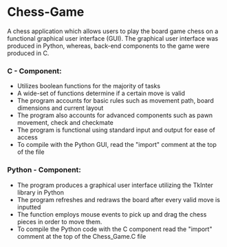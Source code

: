 # Chess-Game

A chess application which allows users to play the board game chess on a functional graphical user interface (GUI). The graphical user interface was produced in Python, whereas, back-end components to the game were produced in C. 

### C - Component:

- Utilizes boolean functions for the majority of tasks
- A wide-set of functions determine if a certain move is valid
- The program accounts for basic rules such as movement path, board dimensions and current layout
- The program also accounts for advanced components such as pawn movement, check and checkmate
- The program is functional using standard input and output for ease of access
- To compile with the Python GUI, read the "import" comment at the top of the file 


### Python - Component: 

-  The program produces a graphical user interface utilizing the TkInter library in Python
- The program refreshes and redraws the board after every valid move is inputted 
- The function employs mouse events to pick up and drag the chess pieces in order to move them. 
- To compile the Python code with the C component read the "import" comment at the top of the Chess_Game.C file


